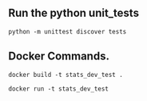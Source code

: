 
## Run the python unit_tests
`python -m unittest discover tests`

## Docker Commands.

`docker build -t stats_dev_test .`


`docker run -t stats_dev_test`